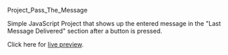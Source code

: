 Project_Pass_The_Message

Simple JavaScript Project that shows up the entered message in the "Last Message Delivered" section after a button is pressed.

Click here for [live preview](https://karolinabodis.github.io/100_JS_Projects/3_pass_the_message/index.html).
